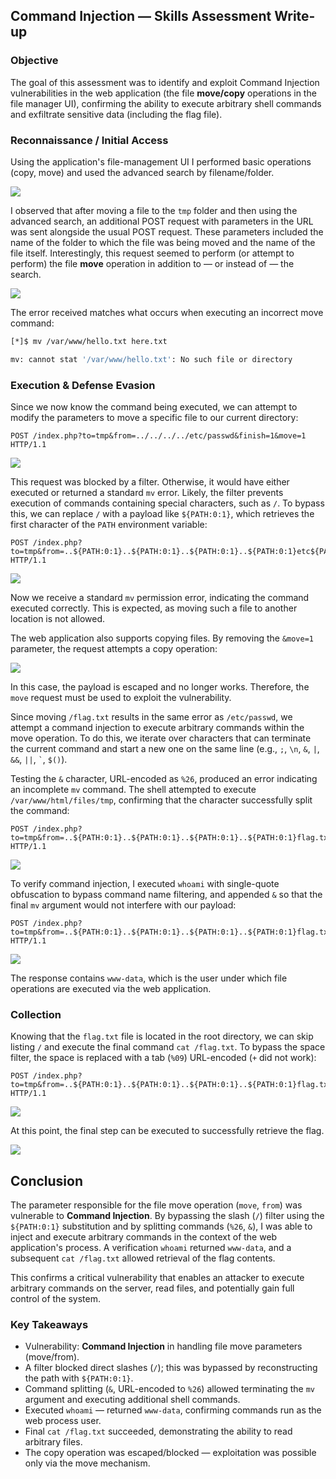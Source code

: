 ## Command Injection — Skills Assessment Write-up


### Objective

The goal of this assessment was to identify and exploit Command Injection vulnerabilities in the web application (the file **move/copy** operations in the file manager UI), confirming the ability to execute arbitrary shell commands and exfiltrate sensitive data (including the flag file).


### Reconnaissance / Initial Access

Using the application's file-management UI I performed basic operations (copy, move) and used the advanced search by filename/folder.

![](screenshots/1.png)

I observed that after moving a file to the `tmp` folder and then using the advanced search, an additional POST request with parameters in the URL was sent alongside the usual POST request. These parameters included the name of the folder to which the file was being moved and the name of the file itself. Interestingly, this request seemed to perform (or attempt to perform) the file **move** operation in addition to — or instead of — the search.

![](screenshots/2.png)

The error received matches what occurs when executing an incorrect move command:

```bash
[*]$ mv /var/www/hello.txt here.txt

mv: cannot stat '/var/www/hello.txt': No such file or directory
```


### Execution & Defense Evasion

Since we now know the command being executed, we can attempt to modify the parameters to move a specific file to our current directory:

```
POST /index.php?to=tmp&from=../../../../etc/passwd&finish=1&move=1 HTTP/1.1
```

![](screenshots/3.png)

This request was blocked by a filter. Otherwise, it would have either executed or returned a standard `mv` error. Likely, the filter prevents execution of commands containing special characters, such as `/`. To bypass this, we can replace `/` with a payload like `${PATH:0:1}`, which retrieves the first character of the `PATH` environment variable:

```
POST /index.php?to=tmp&from=..${PATH:0:1}..${PATH:0:1}..${PATH:0:1}..${PATH:0:1}etc${PATH:0:1}passwd&finish=1&move=1 HTTP/1.1
```

![](screenshots/4.png)

Now we receive a standard `mv` permission error, indicating the command executed correctly. This is expected, as moving such a file to another location is not allowed.

The web application also supports copying files. By removing the `&move=1` parameter, the request attempts a copy operation:

![](screenshots/5.png)

In this case, the payload is escaped and no longer works. Therefore, the `move` request must be used to exploit the vulnerability.

Since moving `/flag.txt` results in the same error as `/etc/passwd`, we attempt a command injection to execute arbitrary commands within the move operation. To do this, we iterate over characters that can terminate the current command and start a new one on the same line (e.g., `;`, `\n`, `&`, `|`, `&&`, `||`, ``` ` ```, `$()`).

Testing the `&` character, URL-encoded as `%26`, produced an error indicating an incomplete `mv` command. The shell attempted to execute `/var/www/html/files/tmp`, confirming that the character successfully split the command:

```
POST /index.php?to=tmp&from=..${PATH:0:1}..${PATH:0:1}..${PATH:0:1}..${PATH:0:1}flag.txt%26&finish=1&move=1 HTTP/1.1
```

![](screenshots/6.png)

To verify command injection, I executed `whoami` with single-quote obfuscation to bypass command name filtering, and appended `&` so that the final `mv` argument would not interfere with our payload:

```
POST /index.php?to=tmp&from=..${PATH:0:1}..${PATH:0:1}..${PATH:0:1}..${PATH:0:1}flag.txt%26wh'oa'mi%26&finish=1&move=1 HTTP/1.1
```

![](screenshots/7.png)

The response contains `www-data`, which is the user under which file operations are executed via the web application.


### Collection

Knowing that the `flag.txt` file is located in the root directory, we can skip listing `/` and execute the final command `cat /flag.txt`. To bypass the space filter, the space is replaced with a tab (`%09`) URL-encoded (`+` did not work):

```
POST /index.php?to=tmp&from=..${PATH:0:1}..${PATH:0:1}..${PATH:0:1}..${PATH:0:1}flag.txt%26%09%26&finish=1&move=1 HTTP/1.1
```

![](screenshots/8.png)

At this point, the final step can be executed to successfully retrieve the flag.

![](screenshots/9.png)


## Conclusion

The parameter responsible for the file move operation (`move`, `from`) was vulnerable to **Command Injection**. By bypassing the slash (`/`) filter using the `${PATH:0:1}` substitution and by splitting commands (`%26`, `&`), I was able to inject and execute arbitrary commands in the context of the web application's process. A verification `whoami` returned `www-data`, and a subsequent `cat /flag.txt` allowed retrieval of the flag contents.

This confirms a critical vulnerability that enables an attacker to execute arbitrary commands on the server, read files, and potentially gain full control of the system.


### Key Takeaways

 - Vulnerability: **Command Injection** in handling file move parameters (move/from).
 - A filter blocked direct slashes (`/`); this was bypassed by reconstructing the path with `${PATH:0:1}`.
 - Command splitting (`&`, URL-encoded to `%26`) allowed terminating the `mv` argument and executing additional shell commands.
 - Executed `whoami` — returned `www-data`, confirming commands run as the web process user.
 - Final `cat /flag.txt` succeeded, demonstrating the ability to read arbitrary files.
 - The copy operation was escaped/blocked — exploitation was possible only via the move mechanism.
